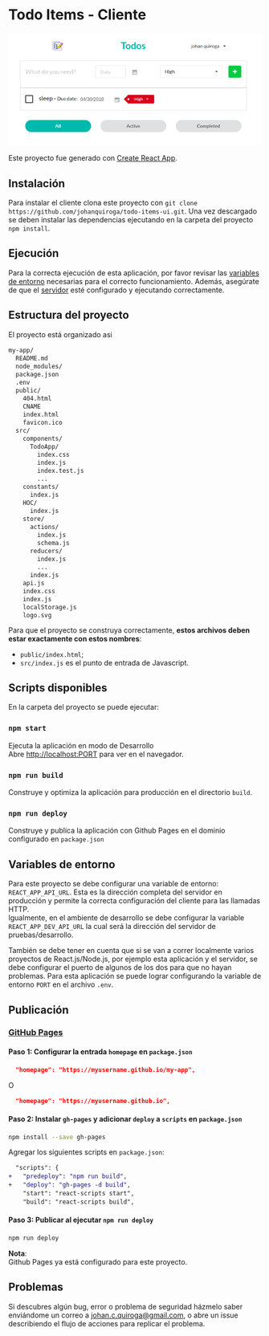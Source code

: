 # Todo Items - Cliente

![Aplicación](app.png)

Este proyecto fue generado con [Create React App](https://github.com/facebookincubator/create-react-app).

## Instalación

Para instalar el cliente clona este proyecto con `git clone https://github.com/johanquiroga/todo-items-ui.git`. Una vez descargado se deben instalar las dependencias ejecutando en la carpeta del proyecto `npm install`.

## Ejecución

Para la correcta ejecución de esta aplicación, por favor revisar las [variables de entorno](#variables-de-entorno) necesarias para el correcto funcionamiento. Además, asegúrate de que el [servidor](https://github.com/johanquiroga/todo-items-server) esté configurado y ejecutando correctamente.

## Estructura del proyecto

El proyecto está organizado asi

```
my-app/
  README.md
  node_modules/
  package.json
  .env
  public/
    404.html
    CNAME
    index.html
    favicon.ico
  src/
    components/
      TodoApp/
        index.css
        index.js
        index.test.js
        ...
    constants/
      index.js
    HOC/
      index.js
    store/
      actions/
        index.js
        schema.js
      reducers/
        index.js
        ...
      index.js
    api.js
    index.css
    index.js
    localStorage.js
    logo.svg
```

Para que el proyecto se construya correctamente, **estos archivos deben estar exactamente con estos nombres**:

* `public/index.html`;
* `src/index.js` es el punto de entrada de Javascript.

## Scripts disponibles

En la carpeta del proyecto se puede ejecutar:

### `npm start`

Ejecuta la aplicación en modo de Desarrollo<br>
Abre [http://localhost:PORT](http://localhost:3000) para ver en el navegador.

### `npm run build`

Construye y optimiza la aplicación para producción en el directorio `build`.

### `npm run deploy`

Construye y publica la aplicación con Github Pages en el dominio configurado en `package.json`

## Variables de entorno

Para este proyecto se debe configurar una variable de entorno: `REACT_APP_API_URL`. Esta es la dirección completa del servidor en producción y permite la correcta configuración del cliente para las llamadas HTTP.  
Igualmente, en el ambiente de desarrollo se debe configurar la variable `REACT_APP_DEV_API_URL` la cual será la dirección del servidor de pruebas/desarrollo.  

También se debe tener en cuenta que si se van a correr localmente varios proyectos de React.js/Node.js, por ejemplo esta aplicación y el servidor, se debe configurar el puerto de algunos de los dos para que no hayan problemas. Para esta aplicación se puede lograr configurando la variable de entorno `PORT` en el archivo `.env`.

## Publicación

### [GitHub Pages](https://pages.github.com/)

#### Paso 1: Configurar la entrada `homepage` en `package.json`

```json
  "homepage": "https://myusername.github.io/my-app",
```

O

```json
  "homepage": "https://myusername.github.io",
```

#### Paso 2: Instalar `gh-pages` y adicionar `deploy` a `scripts` en `package.json`

```sh
npm install --save gh-pages
```

Agregar los siguientes scripts en `package.json`:

```diff
  "scripts": {
+   "predeploy": "npm run build",
+   "deploy": "gh-pages -d build",
    "start": "react-scripts start",
    "build": "react-scripts build",
```

#### Paso 3: Publicar al ejecutar `npm run deploy`

```sh
npm run deploy
```

**Nota**:  
Github Pages ya está configurado para este proyecto.

## Problemas
Si descubres algún bug, error o problema de seguridad házmelo saber enviándome un correo a johan.c.quiroga@gmail.com, o abre un issue describiendo el flujo de acciones para replicar el problema.
